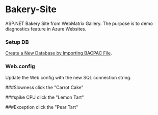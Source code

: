 # Bakery-Site
ASP.NET Bakery Site from WebMatrix Gallery. The purpose is to demo diagnostics feature in Azure Websites.

### Setup DB
[Create a New Database by Importing BACPAC File](http://msdn.microsoft.com/en-us/library/azure/hh335292.aspx).

### Web.config
Update the Web.config with the new SQL connection string.

###Slowness
click the "Carrot Cake"

###spike CPU
click the "Lemon Tart"

###Exception
click the "Pear Tart"
